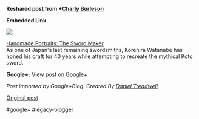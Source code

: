 <!--
date: '2011-11-19'
published: true
slug: 2011-11-reshared-post-from-charly-burleson
time_to_read: 5
title: ''
-->

  
  
**Reshared post from +[Charly Burleson](https://plus.google.com/100458953343004481833)**  


**Embedded Link**

  

![](http://images0-focus-opensocial.googleusercontent.com/gadgets/proxy?container=focus&gadget=a&resize_h=100&url=http%3A%2F%2Fwww.etsy.com%2Fblog%2Fen%2Ffiles%2F2011%2F11%2F267_SWORDS_275.jpg)

  
 [Handmade Portraits: The Sword Maker](http://www.etsy.com/blog/en/2011/handmade-portraits-the-sword-maker/)  
 As one of Japan's last remaining swordsmiths, Korehira Watanabe has honed his craft for 40 years while attempting to recreate the mythical Koto sword.

**Google+:** [View post on Google+](https://plus.google.com/103392016560023386646/posts/JdXJWnQGrBG)

  
  
*Post imported by Google+Blog. Created By [Daniel Treadwell](http://minimali.se/).*

[Original post](https://ysfk.blogspot.com/2011/11/reshared-post-from-charly-burleson.html)

#google+ #legacy-blogger 